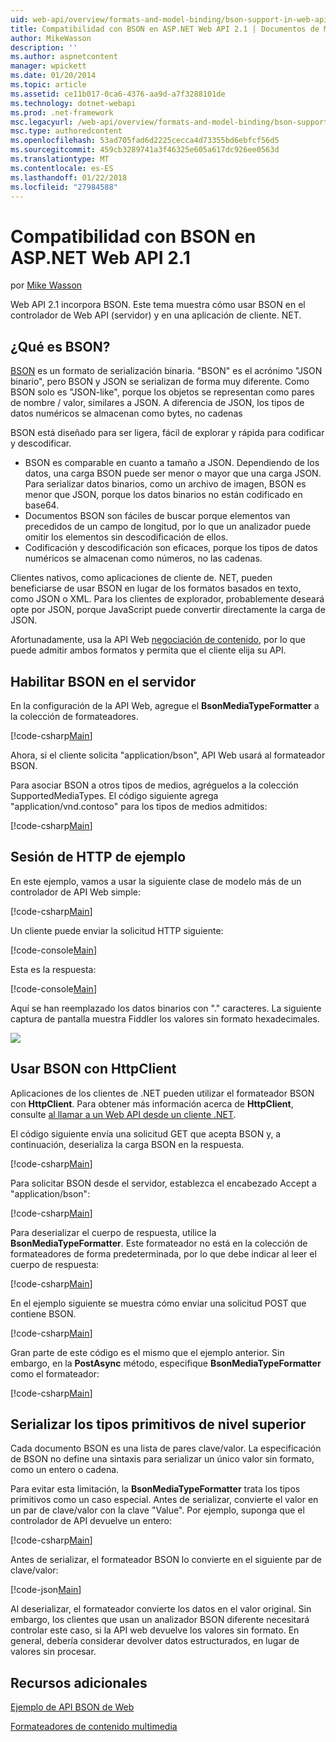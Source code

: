 ```yaml
---
uid: web-api/overview/formats-and-model-binding/bson-support-in-web-api-21
title: Compatibilidad con BSON en ASP.NET Web API 2.1 | Documentos de Microsoft
author: MikeWasson
description: ''
ms.author: aspnetcontent
manager: wpickett
ms.date: 01/20/2014
ms.topic: article
ms.assetid: ce11b017-0ca6-4376-aa9d-a7f3288101de
ms.technology: dotnet-webapi
ms.prod: .net-framework
msc.legacyurl: /web-api/overview/formats-and-model-binding/bson-support-in-web-api-21
msc.type: authoredcontent
ms.openlocfilehash: 53ad705fad6d2225cecca4d73355bd6ebfcf56d5
ms.sourcegitcommit: 459cb3289741a3f46325e605a617dc926ee0563d
ms.translationtype: MT
ms.contentlocale: es-ES
ms.lasthandoff: 01/22/2018
ms.locfileid: "27984588"
---
```

<a name="bson-support-in-aspnet-web-api-21"></a>Compatibilidad con BSON en ASP.NET Web API 2.1
====================
por [Mike Wasson](https://github.com/MikeWasson)

Web API 2.1 incorpora BSON. Este tema muestra cómo usar BSON en el controlador de Web API (servidor) y en una aplicación de cliente. NET.

## <a name="what-is-bson"></a>¿Qué es BSON?

[BSON](http://bsonspec.org/) es un formato de serialización binaria. "BSON" es el acrónimo "JSON binario", pero BSON y JSON se serializan de forma muy diferente. Como BSON solo es "JSON-like", porque los objetos se representan como pares de nombre / valor, similares a JSON. A diferencia de JSON, los tipos de datos numéricos se almacenan como bytes, no cadenas

BSON está diseñado para ser ligera, fácil de explorar y rápida para codificar y descodificar.

- BSON es comparable en cuanto a tamaño a JSON. Dependiendo de los datos, una carga BSON puede ser menor o mayor que una carga JSON. Para serializar datos binarios, como un archivo de imagen, BSON es menor que JSON, porque los datos binarios no están codificado en base64.
- Documentos BSON son fáciles de buscar porque elementos van precedidos de un campo de longitud, por lo que un analizador puede omitir los elementos sin descodificación de ellos.
- Codificación y descodificación son eficaces, porque los tipos de datos numéricos se almacenan como números, no las cadenas.

Clientes nativos, como aplicaciones de cliente de. NET, pueden beneficiarse de usar BSON en lugar de los formatos basados en texto, como JSON o XML. Para los clientes de explorador, probablemente deseará opte por JSON, porque JavaScript puede convertir directamente la carga de JSON.

Afortunadamente, usa la API Web [negociación de contenido](content-negotiation.md), por lo que puede admitir ambos formatos y permita que el cliente elija su API.

## <a name="enabling-bson-on-the-server"></a>Habilitar BSON en el servidor

En la configuración de la API Web, agregue el **BsonMediaTypeFormatter** a la colección de formateadores.

[!code-csharp[Main](bson-support-in-web-api-21/samples/sample1.cs)]

Ahora, si el cliente solicita "application/bson", API Web usará al formateador BSON.

Para asociar BSON a otros tipos de medios, agréguelos a la colección SupportedMediaTypes. El código siguiente agrega "application/vnd.contoso" para los tipos de medios admitidos:

[!code-csharp[Main](bson-support-in-web-api-21/samples/sample2.cs)]

## <a name="example-http-session"></a>Sesión de HTTP de ejemplo

En este ejemplo, vamos a usar la siguiente clase de modelo más de un controlador de API Web simple:

[!code-csharp[Main](bson-support-in-web-api-21/samples/sample3.cs)]

Un cliente puede enviar la solicitud HTTP siguiente:

[!code-console[Main](bson-support-in-web-api-21/samples/sample4.cmd)]

Esta es la respuesta:

[!code-console[Main](bson-support-in-web-api-21/samples/sample5.cmd)]

Aquí se han reemplazado los datos binarios con &quot;.&quot; caracteres. La siguiente captura de pantalla muestra Fiddler los valores sin formato hexadecimales.

[![](bson-support-in-web-api-21/_static/image2.png)](bson-support-in-web-api-21/_static/image1.png)

## <a name="using-bson-with-httpclient"></a>Usar BSON con HttpClient

Aplicaciones de los clientes de .NET pueden utilizar el formateador BSON con **HttpClient**. Para obtener más información acerca de **HttpClient**, consulte [al llamar a un Web API desde un cliente .NET](../advanced/calling-a-web-api-from-a-net-client.md).

El código siguiente envía una solicitud GET que acepta BSON y, a continuación, deserializa la carga BSON en la respuesta.

[!code-csharp[Main](bson-support-in-web-api-21/samples/sample6.cs)]

Para solicitar BSON desde el servidor, establezca el encabezado Accept a "application/bson":

[!code-csharp[Main](bson-support-in-web-api-21/samples/sample7.cs)]

Para deserializar el cuerpo de respuesta, utilice la **BsonMediaTypeFormatter**. Este formateador no está en la colección de formateadores de forma predeterminada, por lo que debe indicar al leer el cuerpo de respuesta:

[!code-csharp[Main](bson-support-in-web-api-21/samples/sample8.cs)]

En el ejemplo siguiente se muestra cómo enviar una solicitud POST que contiene BSON.

[!code-csharp[Main](bson-support-in-web-api-21/samples/sample9.cs)]

Gran parte de este código es el mismo que el ejemplo anterior. Sin embargo, en la **PostAsync** método, especifique **BsonMediaTypeFormatter** como el formateador:

[!code-csharp[Main](bson-support-in-web-api-21/samples/sample10.cs)]

## <a name="serializing-top-level-primitive-types"></a>Serializar los tipos primitivos de nivel superior

Cada documento BSON es una lista de pares clave/valor. La especificación de BSON no define una sintaxis para serializar un único valor sin formato, como un entero o cadena.

Para evitar esta limitación, la **BsonMediaTypeFormatter** trata los tipos primitivos como un caso especial. Antes de serializar, convierte el valor en un par de clave/valor con la clave "Value". Por ejemplo, suponga que el controlador de API devuelve un entero:

[!code-csharp[Main](bson-support-in-web-api-21/samples/sample11.cs)]

Antes de serializar, el formateador BSON lo convierte en el siguiente par de clave/valor:

[!code-json[Main](bson-support-in-web-api-21/samples/sample12.json)]

Al deserializar, el formateador convierte los datos en el valor original. Sin embargo, los clientes que usan un analizador BSON diferente necesitará controlar este caso, si la API web devuelve los valores sin formato. En general, debería considerar devolver datos estructurados, en lugar de valores sin procesar.

## <a name="additional-resources"></a>Recursos adicionales

[Ejemplo de API BSON de Web](https://aspnet.codeplex.com/SourceControl/latest#Samples/WebApi/BSONSample/)

[Formateadores de contenido multimedia](media-formatters.md)
